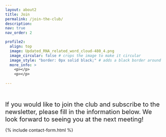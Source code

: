 ```yaml
---
layout: about2
title: Join
permalink: /join-the-club/
description: 
nav: true
nav_order: 2

profile2:
  align: top
  image: Updated_RNA_related_word_cloud-480_4.png
  image_circular: false # crops the image to make it circular
  image_style: "border: 0px solid black;" # adds a black border around the image
  more_info: > 
    <p></p>
    <p></p>
    
---
```

<br><br>
<span style="font-size: 20px;">
If you would like to join the club and subscribe to the newsletter, please fill in the information below. We look forward to seeing you at the next meeting!

{% include contact-form.html %}



